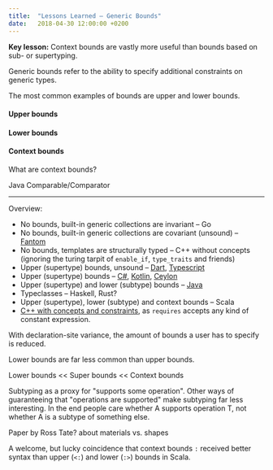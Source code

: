 ```yaml
---
title:  "Lessons Learned – Generic Bounds"
date:   2018-04-30 12:00:00 +0200
---
```


**Key lesson:** Context bounds are vastly more useful than bounds based on
sub- or supertyping.

Generic bounds refer to the ability to specify additional constraints on generic
types.

The most common examples of bounds are upper and lower bounds.

#### Upper bounds

#### Lower bounds

#### Context bounds

What are context bounds?

Java Comparable/Comparator

---

Overview:

- No bounds, built-in generic collections are invariant – Go
- No bounds, built-in generic collections are covariant (unsound) – [Fantom](http://fantom.org/doc/docLang/TypeSystem#generics)
- No bounds, templates are structurally typed – C++ without concepts (ignoring the turing tarpit of `enable_if`, `type_traits` and friends)
- Upper (supertype) bounds, unsound – [Dart](https://www.dartlang.org/guides/language/language-tour#restricting-the-parameterized-type),
  [Typescript](https://github.com/Microsoft/TypeScript/issues/14520)
- Upper (supertype) bounds – [C#](http://stackoverflow.com/a/1995706/297776),
  [Kotlin](https://kotlinlang.org/docs/reference/generics.html#upper-bounds),
  [Ceylon](https://ceylon-lang.org/documentation/1.3/tour/generics/#generic_type_constraints)
- Upper (supertype) and lower (subtype) bounds – [Java](https://docs.oracle.com/javase/tutorial/java/generics/bounded.html)
- Typeclasses – Haskell, Rust?
- Upper (supertype), lower (subtype) and context bounds – Scala
- [C++ with concepts and constraints](http://en.cppreference.com/w/cpp/language/constraints),
  as `requires` accepts any kind of constant expression.

With declaration-site variance, the amount of bounds a user has to specify is reduced.

Lower bounds are far less common than upper bounds.

Lower bounds << Super bounds << Context bounds

Subtyping as a proxy for "supports some operation".
Other ways of guaranteeing that "operations are supported" make subtyping far
less interesting. In the end people care whether A supports operation T, not
whether A is a subtype of something else.

Paper by Ross Tate? about materials vs. shapes

A welcome, but lucky coincidence that context bounds `:` received better syntax than upper (`<:`) and lower (`:>`) bounds in Scala.
